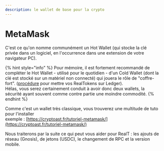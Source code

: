 ```yaml
---
description: le wallet de base pour la crypto
---
```


# MetaMask

C'est ce qu'on nomme communément un Hot Wallet (qui stocke la clé privée dans un logiciel, en l'occurrence dans une extension de votre navigateur PC).

{% hint style="info" %}
Pour mémoire, il est fortement recommandé de compléter le Hot Wallet - utilisé pour le quotidien - d'un Cold Wallet (dont la clé est  stocké sur un matériel non connecté) qui jouera le rôle de "coffre-fort". ([procédure](../../securite/passer-vos-realtokens-sur-ledger.md) pour mettre vos RealTokens sur Ledger).\
Hélas, vous serez certainement conduit à avoir donc deux wallets, la sécurité ayant souvent comme contre partie une moindre commodité.
{% endhint %}

Comme c'est un wallet très classique, vous trouverez une multitude de tuto pour l'installer \
&#x20;                    exemple : [https://cryptoast.fr/tutoriel-metamask/](https://cryptoast.fr/tutoriel-metamask/)

Nous traiterons par la suite ce qui peut vous aider pour RealT : les ajouts de réseau (Gnosis), de jetons (USDC), le changement de RPC et la version mobile.

